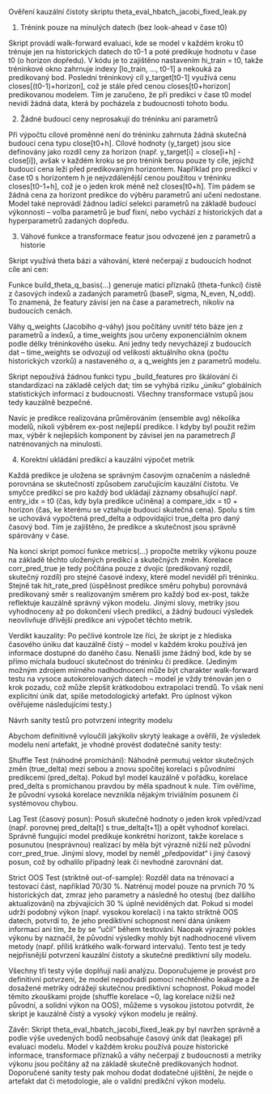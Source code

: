 Ověření kauzální čistoty skriptu theta_eval_hbatch_jacobi_fixed_leak.py
1. Trénink pouze na minulých datech (bez look-ahead v čase t0)

Skript provádí walk-forward evaluaci, kde se model v každém kroku t0 trénuje jen na historických datech do t0-1 a poté predikuje hodnotu v čase t0 (o horizon dopředu). V kódu je to zajištěno nastavením hi_train = t0, takže tréninkové okno zahrnuje indexy [lo_train, ..., t0-1] a nekouká za predikovaný bod. Poslední tréninkový cíl y_target[t0-1] využívá cenu closes[(t0-1)+horizon], což je stále před cenou closes[t0+horizon] predikovanou modelem. Tím je zaručeno, že při predikci v čase t0 model nevidí žádná data, která by pocházela z budoucnosti tohoto bodu.

2. Žádné budoucí ceny neprosakují do tréninku ani parametrů

Při výpočtu cílové proměnné není do tréninku zahrnuta žádná skutečná budoucí cena typu close[t0+h]. Cílové hodnoty (y_target) jsou sice definovány jako rozdíl ceny za horizon (např. y_target[i] = close[i+h] - close[i]), avšak v každém kroku se pro trénink berou pouze ty cíle, jejichž budoucí cena leží před predikovaným horizontem. Například pro predikci v čase t0 s horizontem h je nejvzdálenější cenou použitou v tréninku closes[t0-1+h], což je o jeden krok méně než closes[t0+h]. Tím pádem se žádná cena za horizont predikce do výběru parametrů ani učení nedostane. Model také neprovádí žádnou ladící selekci parametrů na základě budoucí výkonnosti – volba parametrů je buď fixní, nebo vychází z historických dat a hyperparametrů zadaných dopředu.

3. Váhové funkce a transformace featur jsou odvozené jen z parametrů a historie

Skript využívá theta bázi a váhování, které nečerpají z budoucích hodnot cíle ani cen:

Funkce build_theta_q_basis(...) generuje matici příznaků (theta-funkcí) čistě z časových indexů a zadaných parametrů (baseP, sigma, N_even, N_odd). To znamená, že featury závisí jen na čase a parametrech, nikoliv na budoucích cenách.

Váhy q_weights (Jacobiho $q$-váhy) jsou počítány uvnitř této báze jen z parametrů a indexů, a time_weights jsou určeny exponenciálním oknem podle délky tréninkového úseku. Ani jedny tedy nevycházejí z budoucích dat – time_weights se odvozují od velikosti aktuálního okna (počtu historických vzorků) a nastaveného $\alpha$, a q_weights jen z parametrů modelu.

Skript nepoužívá žádnou funkci typu _build_features pro škálování či standardizaci na základě celých dat; tím se vyhýbá riziku „úniku“ globálních statistických informací z budoucnosti. Všechny transformace vstupů jsou tedy kauzálně bezpečné.

Navíc je predikce realizována průměrováním (ensemble avg) několika modelů, nikoli výběrem ex-post nejlepší predikce. I kdyby byl použit režim max, výběr k nejlepších komponent by závisel jen na parametrech $\beta$ natrénovaných na minulosti.

4. Korektní ukládání predikcí a kauzální výpočet metrik

Každá predikce je uložena se správným časovým označením a následně porovnána se skutečností způsobem zaručujícím kauzální čistotu. Ve smyčce predikcí se pro každý bod ukládají záznamy obsahující např. entry_idx = t0 (čas, kdy byla predikce učiněna) a compare_idx = t0 + horizon (čas, ke kterému se vztahuje budoucí skutečná cena). Spolu s tím se uchovává vypočtená pred_delta a odpovídající true_delta pro daný časový bod. Tím je zajištěno, že predikce a skutečnost jsou správně spárovány v čase.

Na konci skript pomocí funkce metrics(...) propočte metriky výkonu pouze na základě těchto uložených predikcí a skutečných změn. Korelace corr_pred_true je tedy počítána pouze z dvojic (predikovaný rozdíl, skutečný rozdíl) pro stejné časové indexy, které model neviděl při tréninku. Stejně tak hit_rate_pred (úspěšnost predikce směru pohybu) porovnává predikovaný směr s realizovaným směrem pro každý bod ex-post, takže reflektuje kauzálně správný výkon modelu. Jinými slovy, metriky jsou vyhodnoceny až po dokončení všech predikcí, a žádný budoucí výsledek neovlivňuje dřívější predikce ani výpočet těchto metrik.

Verdikt kauzality: Po pečlivé kontrole lze říci, že skript je z hlediska časového úniku dat kauzálně čistý – model v každém kroku používá jen informace dostupné do daného času. Nenašli jsme žádný bod, kde by se přímo míchala budoucí skutečnost do tréninku či predikce. (Jediným možným zdrojem mírného nadhodnocení může být charakter walk-forward testu na vysoce autokorelovaných datech – model je vždy trénován jen o krok pozadu, což může zlepšit krátkodobou extrapolaci trendů. To však není explicitní únik dat, spíše metodologický artefakt. Pro úplnost výkon ověřujeme následujícími testy.)

Návrh sanity testů pro potvrzení integrity modelu

Abychom definitivně vyloučili jakýkoliv skrytý leakage a ověřili, že výsledek modelu není artefakt, je vhodné provést dodatečné sanity testy:

Shuffle Test (náhodné promíchání): Náhodně permutuj vektor skutečných změn (true_delta) mezi sebou a znovu spočítej korelaci s původními predikcemi (pred_delta). Pokud byl model kauzálně v pořádku, korelace pred_delta s promíchanou pravdou by měla spadnout k nule. Tím ověříme, že původní vysoká korelace nevznikla nějakým triviálním posunem či systémovou chybou.

Lag Test (časový posun): Posuň skutečné hodnoty o jeden krok vpřed/vzad (např. porovnej pred_delta[t] s true_delta[t+1]) a opět vyhodnoť korelaci. Správně fungující model predikuje konkrétní horizont, takže korelace s posunutou (nesprávnou) realizací by měla být výrazně nižší než původní corr_pred_true. Jinými slovy, model by neměl „předpovídat“ i jiný časový posun, což by odhalilo případný leak či nevhodné zarovnání dat.

Strict OOS Test (striktně out-of-sample): Rozděl data na trénovací a testovací část, například 70/30 %. Natrénuj model pouze na prvních 70 % historických dat, zmraz jeho parametry a následně ho otestuj (bez dalšího aktualizování) na zbývajících 30 % úplně neviděných dat. Pokud si model udrží podobný výkon (např. vysokou korelaci) i na takto striktně OOS datech, potvrdí to, že jeho prediktivní schopnost není dána únikem informací ani tím, že by se “učil” během testování. Naopak výrazný pokles výkonu by naznačil, že původní výsledky mohly být nadhodnocené vlivem metody (např. příliš krátkého walk-forward intervalu). Tento test je tedy nejpřísnější potvrzení kauzální čistoty a skutečné prediktivní síly modelu.

Všechny tři testy výše doplňují naši analýzu. Doporučujeme je provést pro definitivní potvrzení, že model nepodvádí pomocí nechtěného leakage a že dosažené metriky odrážejí skutečnou prediktivní schopnost. Pokud model těmito zkouškami projde (shuffle korelace ~0, lag korelace nižší než původní, a solidní výkon na OOS), můžeme s vysokou jistotou potvrdit, že skript je kauzálně čistý a vysoký výkon modelu je reálný.

Závěr: Skript theta_eval_hbatch_jacobi_fixed_leak.py byl navržen správně a podle výše uvedených bodů neobsahuje časový únik dat (leakage) při evaluaci modelu. Model v každém kroku používá pouze historické informace, transformace příznaků a váhy nečerpají z budoucnosti a metriky výkonu jsou počítány až na základě skutečně predikovaných hodnot. Doporučené sanity testy pak mohou dodat dodatečné ujištění, že nejde o artefakt dat či metodologie, ale o validní predikční výkon modelu.